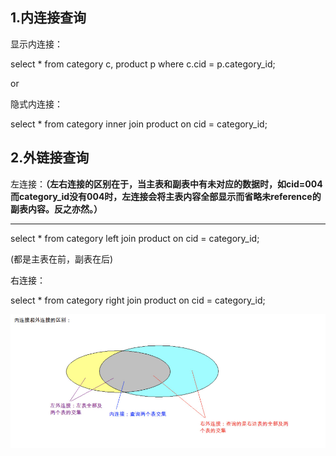 ## 1.内连接查询

显示内连接：

select \* from category c, product p where c.cid = p.category\_id;

or

隐式内连接：

select \* from category inner join product on cid = category\_id;

## 2.外链接查询

左连接：**（左右连接的区别在于，当主表和副表中有未对应的数据时，如cid=004而category\_id没有004时，左连接会将主表内容全部显示而省略未reference的副表内容。反之亦然。）**

---

select \* from category left join product on cid = category\_id;

\(都是主表在前，副表在后\)

右连接：

select \* from category right join product on cid = category\_id;

![](/mysql2/import.png)

